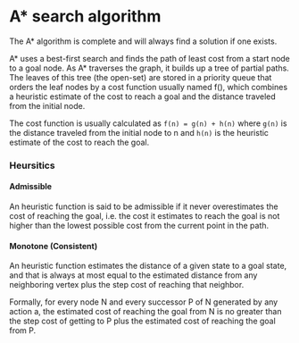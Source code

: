 # A* search algorithm

The A* algorithm is complete and will always find a solution if one exists.

A* uses a best-first search and finds the path of least cost from a start node to a goal node. As A* traverses the graph, it builds up a tree of partial paths. The leaves of this tree (the open-set) are stored in a priority queue that orders the leaf nodes by a cost function usually named f(), which combines a heuristic estimate of the cost to reach a goal and the distance traveled from the initial node. 

The cost function is usually calculated as `f(n) = g(n) + h(n)` where `g(n)` is the distance traveled from the initial node to n and `h(n)` is the heuristic estimate of the cost to reach the goal.

### Heursitics

#### Admissible

An heuristic function is said to be admissible if it never overestimates the cost of reaching the goal, i.e. the cost it estimates to reach the goal is not higher than the lowest possible cost from the current point in the path.

#### Monotone (Consistent)

An heuristic function estimates the distance of a given state to a goal state, and that is always at most equal to the estimated distance from any neighboring vertex plus the step cost of reaching that neighbor.

Formally, for every node N and every successor P of N generated by any action a, the estimated cost of reaching the goal from N is no greater than the step cost of getting to P plus the estimated cost of reaching the goal from P.

